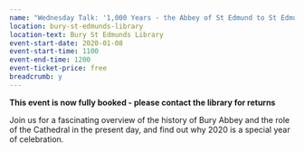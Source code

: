 ```yaml
---
name: "Wednesday Talk: '1,000 Years - the Abbey of St Edmund to St Edmundsbury Cathedral', by Sarah Friswell - FULLY BOOKED"
location: bury-st-edmunds-library
location-text: Bury St Edmunds Library
event-start-date: 2020-01-08
event-start-time: 1100
event-end-time: 1200
event-ticket-price: free
breadcrumb: y
---
```


**This event is now fully booked - please contact the library for returns**

Join us for a fascinating overview of the history of Bury Abbey and the role of the Cathedral in the present day, and find out why 2020 is a special year of celebration.
